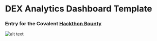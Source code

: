 # DEX Analytics Dashboard Template
### Entry for the Covalent [Hackthon Bounty](https://gitcoin.co/issue/covalenthq/covalent-gitcoin-bounties/6/100026821)

![alt text](https://github.com/[username]/[reponame]/blob/[branch]/image.jpg?raw=true)
